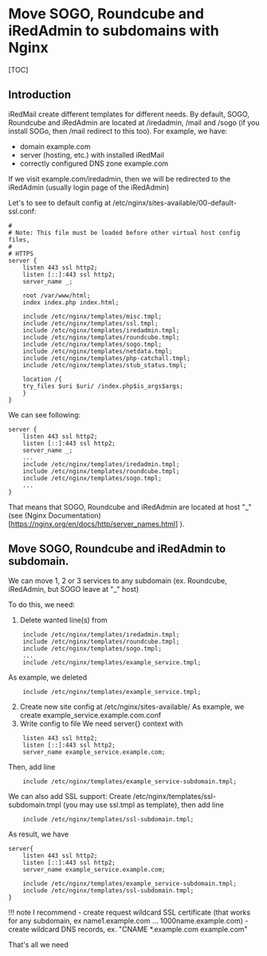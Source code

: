 # Move SOGO, Roundcube and iRedAdmin to subdomains with Nginx

[TOC]

## Introduction
iRedMail create different templates for different needs.
By default, SOGO, Roundcube and iRedAdmin are located at /iredadmin, 
/mail and /sogo (if you install SOGo, then /mail redirect to this too).
For example, we have:

- domain example.com
- server (hosting, etc.) with installed iRedMail
- correctly configured DNS zone example.com

If we visit example.com/iredadmin, then we will be redirected to the iRedAdmin (usually login page of the iRedAdmin)

Let's to see to default config at /etc/nginx/sites-available/00-default-ssl.conf:
```
#
# Note: This file must be loaded before other virtual host config files,
#
# HTTPS
server {
    listen 443 ssl http2;
    listen [::]:443 ssl http2;
    server_name _;

    root /var/www/html;
    index index.php index.html;

    include /etc/nginx/templates/misc.tmpl;
    include /etc/nginx/templates/ssl.tmpl;
    include /etc/nginx/templates/iredadmin.tmpl;
    include /etc/nginx/templates/roundcube.tmpl;
    include /etc/nginx/templates/sogo.tmpl;
    include /etc/nginx/templates/netdata.tmpl;
    include /etc/nginx/templates/php-catchall.tmpl;
    include /etc/nginx/templates/stub_status.tmpl;

	location /{
	try_files $uri $uri/ /index.php$is_args$args;
	}
}
```
We can see following:
```
server {
    listen 443 ssl http2;
    listen [::]:443 ssl http2;
    server_name _;
    ...
    include /etc/nginx/templates/iredadmin.tmpl;
    include /etc/nginx/templates/roundcube.tmpl;
    include /etc/nginx/templates/sogo.tmpl;
    ...
}
```
That means that SOGO, Roundcube and iRedAdmin are located at host "_" (see (Nginx Documentation)[https://nginx.org/en/docs/http/server_names.html] ).

## Move SOGO, Roundcube and iRedAdmin to subdomain.

We can move 1, 2 or 3 services to any subdomain (ex. Roundcube, iRedAdmin, but SOGO leave at "_" host)

To do this, we need:
1. Delete wanted line(s) from
```
    include /etc/nginx/templates/iredadmin.tmpl;
    include /etc/nginx/templates/roundcube.tmpl;
    include /etc/nginx/templates/sogo.tmpl;
    ...
    include /etc/nginx/templates/example_service.tmpl;
```
As example, we deleted
```
    include /etc/nginx/templates/example_service.tmpl;
```
2. Create new site config at /etc/nginx/sites-available/
As example, we create example_service.example.com.conf
3. Write config to file
We need server{} context with
```
    listen 443 ssl http2;
    listen [::]:443 ssl http2;
    server_name example_service.example.com;
```
Then, add line
```
    include /etc/nginx/templates/example_service-subdomain.tmpl;
```
We can also add SSL support:
Create /etc/nginx/templates/ssl-subdomain.tmpl (you may use ssl.tmpl as template), then add line
```
    include /etc/nginx/templates/ssl-subdomain.tmpl;
```
As result, we have
```
server{
    listen 443 ssl http2;
    listen [::]:443 ssl http2;
    server_name example_service.example.com;

    include /etc/nginx/templates/example_service-subdomain.tmpl;
    include /etc/nginx/templates/ssl-subdomain.tmpl;
}
```
!!! note
        I recommend 
        - create request wildcard SSL certificate (that works for any subdomain, ex name1.example.com ... 1000name.example.com)
        - create wildcard DNS records, ex. "CNAME *.example.com example.com"

That's all we need